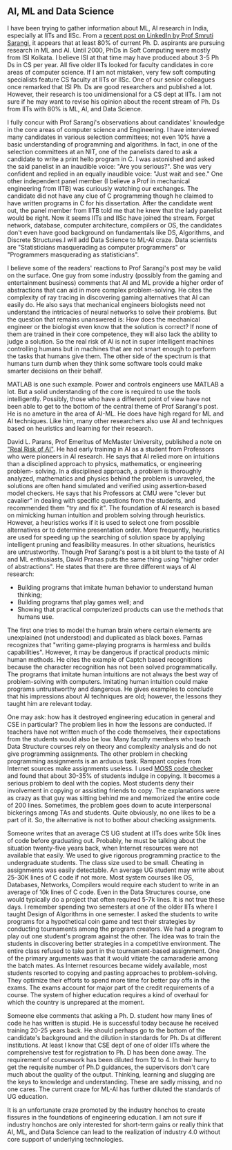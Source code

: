 ## AI, ML and Data Science

I have been trying to gather information about ML, AI research in India, especially at IITs and IISc. From a [recent post on LinkedIn by Prof Smruti 
Sarangi](https://www.linkedin.com/posts/smruti-sarangi-1120286_how-a-false-love-for-aiml-is-destroying-ugcPost-6890555621486292992-Oc0r), it appears that at least 80% of current Ph. D. aspirants are pursuing research in ML and AI. Until 2000, PhDs in Soft Computing were mostly from 
ISI Kolkata. I believe ISI at that time may have produced about 3-5 Ph Ds in CS per year. All five older IITs looked for faculty candidates in core areas 
of computer science. If I am not mistaken, very few soft computing specialists feature CS faculty at IITs or IISc. One of our senior colleagues once 
remarked that ISI Ph. Ds are good researchers and published a lot. However, their research is too unidimensional for a CS dept at IITs. I am not sure if he 
may want to revise his opinion about the recent stream of Ph. Ds from IITs with 80% is ML, AI, and Data Science.

I fully concur with Prof Sarangi's observations about candidates' knowledge in the core areas of computer science and Engineering. I have interviewed many 
candidates in various selection committees; not even 10% have a basic understanding of programming and algorithms. In fact, in one of the selection 
committees at an NIT, one of the panelists dared to ask a candidate to write a print hello program in C. I was astonished and asked the said panelist in an 
inaudible voice: "Are you serious?". She was very confident and replied in an equally inaudible voice: "Just wait and see." One other independent panel 
member (I believe a Prof in mechanical engineering from IITB) was curiously watching our exchanges. The candidate did not have any clue of C programming 
though he claimed to have written programs in C for his dissertation. After the candidate went out, the panel member from IITB told me that he knew that 
the lady panelist would be right. Now it seems IITs and IISc have joined the stream.
 Forget network, database, computer architecture, compilers or OS, the candidates don't even have good background on fundamentals like DS, Algorithms, and 
Discrete Structures.I will add Data Science to ML-AI craze. Data scientists are "Statisticians masquerading as computer programmers" or "Programmers 
masquerading as statisticians". 

I believe some of the readers' reactions to Prof Sarangi's post may be valid on the surface. One guy from some industry (possibly from the gaming and 
entertainment business) comments that AI and ML provide a higher order of abstractions that can aid in more complex problem-solving. He cites the 
complexity of ray tracing in discovering gaming alternatives that AI can easily do. He also says that mechanical engineers biologists need not understand 
the intricacies of neural networks to solve their problems. But the question that remains unanswered is:
How does the mechanical engineer or the biologist even know that the solution is correct?
If none of them are trained in their core competence, they will also lack the ability to judge a solution. So the real risk of AI is not in super intelligent 
machines controlling humans but in machines that are not smart enough to perform the tasks that humans give them. The other side of the spectrum is that humans 
turn dumb when they think some software tools could make smarter decisions on their behalf.

MATLAB is one such example. Power and controls engineers use MATLAB a lot. But a solid understanding of the core is required to use the tools intelligently. 
Possibly, those who have a different point of view have not been able to get to the bottom of the central theme of Prof Sarangi's post. He is no ameture in the 
area of AI-ML. He does have high regard for ML and AI techniques. Like him, many other researchers also use AI and techniques based on heuristics and learning 
for their research.

David L. Parans, Prof Emeritus of McMaster University, published a note on ["Real Risk of AI"](https://cacm.acm.org/magazines/2017/10/221330-the-real-risks-of-artificial-intelligence/fulltext). He had early training in AI as a student from Professors who 
were pioneers in AI research. He says that AI relied more on intuitions than a disciplined approach to physics, mathematics, or engineering problem-
solving. In a disciplined approach, a problem is thoroughly analyzed, mathematics and physics behind the problem is unraveled, the solutions are often hand 
simulated and verified using assertion-based model checkers. He says that his Professors at CMU were "clever but cavalier" in dealing with specific 
questions from the students, and recommended them "try and fix it". The foundation of AI research is based on mimicking human intuition and problem solving through 
heuristics. However, a heuristics works if it is used to select one from possible alternatives or to determine presentation order. More frequently, 
heuristics are used for speeding up the searching of solution space by applying intelligent pruning and feasibility measures. In other situations, 
heuristics are untrustworthy. Though Prof Sarangi's post is a bit blunt to the taste of AI and ML enthusiasts, David Pranas puts the same thing using 
"higher order of abstractions". He states that there are three different ways of AI research:

- Building programs that imitate human behavior to understand human thinking;
- Building programs that play games well; and
- Showing that practical computerized products can use the methods that humans use.

The first one tries to model the human brain where certain elements are unexplained (not understood) and duplicated as black boxes. Parnas recognizes that 
"writing game-playing programs is harmless and builds capabilities". However, it may be dangerous if practical products mimic human methods. He cites the 
example of Captch based recognitions because the character recognition has not been solved programmatically. The programs that imitate human intuitions are 
not always the best way of problem-solving with computers. Imitating human intuition could make programs untrustworthy and dangerous. He gives examples to 
conclude that his impressions about AI techniques are old; however, the lessons they taught him are relevant today.

One may ask: how has it destroyed engineering education in general and CSE in particular? The problem lies in how the lessons are conducted. If teachers 
have not written much of the code themselves, their  expectations from the students would also be low. Many faculty members who teach Data Structure 
courses rely on theory and complexity analysis and do not give programming assignments. The other problem in checking programming assignments is an arduous 
task. Rampant copies from Internet sources make assignments useless. I used [MOSS code checker](https://theory.stanford.edu/~aiken/moss/) and 
found that about 30-35% of students indulge in copying. 
It becomes a serious problem to deal with the copies. Most students deny their involvement in copying or assisting friends to copy. The explanations were 
as crazy as that guy was sitting behind me and memorized the entire code of 200 lines. Sometimes, the problem goes down to acute interpersonal bickerings 
among TAs and students. Quite obviously, no one likes to be a part of it. So, the alternative is not to bother about checking assignments.

Someone writes that an average CS UG student at IITs does write 50k lines of code before graduating out. Probably, he must be talking about the situation 
twenty-five years back, when Internet resources were not available that easily. We used to give rigorous programming practice to the undergraduate 
students. The class size used to be small. Cheating in assignments was easily detectable. An average UG student may write about 25-30K lines of C code if 
not more. Most system courses like OS, Databases, Networks, Compilers would require each student to write in an average of 10k lines of C code. Even in the 
Data Structures course, one would typically do a project that often required 5-7k lines. It is not true these days. I remember spending two semesters at 
one of the older IITs where I taught Design of Algorithms in one semester. I asked the students to write programs for a hypothetical coin game and test 
their strategies by conducting tournaments among the program creators. We had a program to play out one student's program against the other. The idea was 
to train the students in discovering better strategies in a competitive environment. The entire class refused to take part in the tournament-based 
assignment. One of the primary arguments was that it would vitiate the camaraderie among the batch mates.
As Internet resources became widely available, most students resorted to copying and pasting approaches to problem-solving. They optimize their efforts to spend 
more time for better pay offs in the exams. The exams account for major part of the credit requirements of a course. The system of higher education requires a 
kind of overhaul for which the country is unprepared at the moment.

Someone else comments that asking a Ph. D. student how many lines of code he has written is stupid. He is successful today because he 
received training 20-25 years back. He should perhaps go to the bottom of the candidate's background and the dilution in standards for Ph. Ds at 
different institutions. At least I know that CSE dept of one of older IITs where the comprehensive test for registration to Ph. D has been done away. 
The requirement of coursework has been diluted from 12 to 4. In their hurry to get the requisite number of Ph.D guidances, the supervisors don't care 
much about the quality of the output. Thinking, learning and slugging are the keys to knowledge and understanding. These are sadly missing, and no one cares. 
The current craze for ML-AI has further diluted the standards of UG education. 

It is an unfortunate craze promoted by the industry honchos to create fissures in the foundations of engineering education. I am not sure if industry honchos
are only interested for short-term gains or really think that AI, ML, and Data Science can lead to the realization of industry 4.0 without core support of
underlying technologies.
